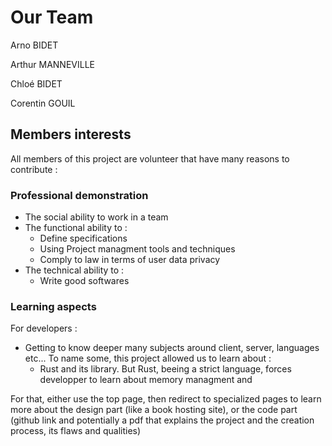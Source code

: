 # Our Team

Arno BIDET

Arthur MANNEVILLE

Chloé BIDET

Corentin GOUIL


## Members interests

All members of this project are volunteer that have many reasons to contribute :

### Professional demonstration

- The social ability to work in a team
- The functional ability to :
    - Define specifications
    - Using Project managment tools and techniques
    - Comply to law in terms of user data privacy
- The technical ability to :
    - Write good softwares

### Learning aspects

For developers :

- Getting to know deeper many subjects around client, server, languages etc... To name some, this project allowed us to learn about :
  - Rust and its library. But Rust, beeing a strict language, forces developper to learn about memory managment and 

For that, either use the top page, then redirect to specialized pages to learn more about the design part (like a book hosting site), or the code part (github link and potentially a pdf that explains the project and the creation process, its flaws and qualities)